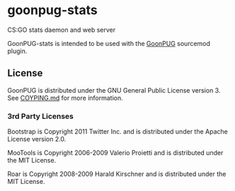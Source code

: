 goonpug-stats
=============

CS:GO stats daemon and web server

GoonPUG-stats is intended to be used with the
[GoonPUG](https://github.com/pmrowla/goonpug) sourcemod plugin.


License
-------

GoonPUG is distributed under the GNU General Public License version 3. See
[COYPING.md](https://github.com/pmrowla/goonpug-stats/blob/master/COPYING.md)
for more information.

### 3rd Party Licenses
Bootstrap is Copyright 2011 Twitter Inc. and is distributed under the Apache
License version 2.0.

MooTools is Copyright 2006-2009 Valerio Proietti and is distributed under
the MIT License.

Roar is Copyright 2008-2009 Harald Kirschner and is distributed under the
MIT License.
